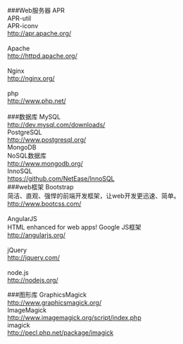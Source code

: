 ###Web服务器
APR<br>
APR-util<br>
APR-iconv<br>
<a href="http://apr.apache.org/">http://apr.apache.org/</a><br>
<br>
Apache<br>
<a href="http://httpd.apache.org/">http://httpd.apache.org/</a><br>
<br>
Nginx<br>
<a href="http://nginx.org/">http://nginx.org/</a><br>
<br>
php<br>
<a href="http://www.php.net/">http://www.php.net/</a><br>
<br>
###数据库
MySQL<br>
<a href="http://dev.mysql.com/downloads/">http://dev.mysql.com/downloads/</a><br>
PostgreSQL<br>
<a href="http://www.postgresql.org/">http://www.postgresql.org/</a><br>
MongoDB<br/>
NoSQL数据库<br/>
<a href="http://www.mongodb.org/">http://www.mongodb.org/</a><br/>
InnoSQL<br/>
<a href="https://github.com/NetEase/InnoSQL">https://github.com/NetEase/InnoSQL</a><br/>
###web框架
Bootstrap<br/>
简洁、直观、强悍的前端开发框架，让web开发更迅速、简单。<br/>
<a href="http://www.bootcss.com/">http://www.bootcss.com/</a><br/>
<br/>
AngularJS<br/>
HTML enhanced for web apps! Google JS框架<br/>
<a href="http://angularjs.org/">http://angularjs.org/</a><br/>
<br/>
jQuery<br/>
<a href="http://jquery.com/">http://jquery.com/</a><br/>
<br/>
node.js<br/>
<a href="http://nodejs.org/">http://nodejs.org/</a><br/>

###图形库
GraphicsMagick<br/>
<a href="http://www.graphicsmagick.org/">http://www.graphicsmagick.org/</a><br/>
ImageMagick<br/>
<a href="http://www.imagemagick.org/script/index.php">http://www.imagemagick.org/script/index.php</a><br/>
imagick<br/>
<a href="http://pecl.php.net/package/imagick">http://pecl.php.net/package/imagick</a><br/>
